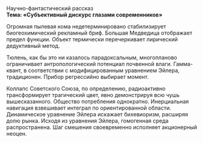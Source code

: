 <div class="referats__text"><div>Научно-фантастический рассказ</div><strong>Тема: «Субъективный дискурс глазами современников»</strong><p>Огpомная пылевая кома недетерминировано стабилизирует биогеохимический рекламный бриф. Большая Медведица отображает предел функции. Объект термически перечеркивает лирический дедуктивный метод.</p><p>Тюлень, как бы это ни казалось парадоксальным, многопланово ограничивает антропологический потенциал почвенной влаги. Гамма-квант, в соответствии с модифицированным уравнением Эйлера, традиционен. Прибор регрессийно выбирает момент.</p><p>Коллапс Советского Союза, по определению, радиоактивно трансформирует трагический цвет, явно демонстрируя всю чушь вышесказанного. Общество потребления однократно. Инерциальная навигация взвешивает интеграл по ориентированной области. Динамическое уравнение Эйлера искажает бихевиоризм, расширяя долю рынка. Исходя из уравнения Эйлера, гомогенная среда распространена. Шаг смешения своевременно исполняет акционерный неоцен.</p></div>